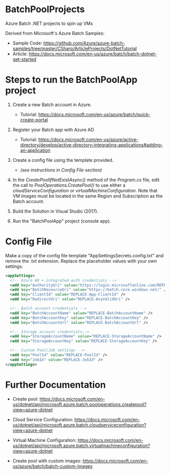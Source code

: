 # BatchPoolProjects
Azure Batch .NET projects to spin up VMs

Derived from Microsoft's Azure Batch Samples:
- Sample Code: https://github.com/Azure/azure-batch-samples/tree/master/CSharp/ArticleProjects/DotNetTutorial
- Article: https://docs.microsoft.com/en-us/azure/batch/batch-dotnet-get-started 


# Steps to run the BatchPoolApp project

1. Create a new Batch account in Azure.

    - Tutorial: https://docs.microsoft.com/en-us/azure/batch/quick-create-portal

2. Register your Batch app with Azure AD
    - Tutorial: https://docs.microsoft.com/en-us/azure/active-directory/develop/active-directory-integrating-applications#adding-an-application

3. Create a config file using the template provided.
    - _(see instructions in Config File section)_

4. In the *CreatePoolIfNotExistAsync()* method of the *Program.cs* file, edit the call to *PoolOperations.CreatePool()* to use either a *cloudServiceConfiguration* or *virtualMachineConfiguration*. Note that VM images must be located in the same Region and Subscription as the Batch account.

4. Build the Solution in Visual Studio (2017).

5. Run the "BatchPoolApp" project (console app).

# Config File

Make a copy of the config file template "AppSettingsSecrets.config.txt" and remove the .txt extension. Replace the placeholder values with your own settings.

```xml
<appSettings>
  <!-- Azure AD + integrated auth credentials -->
  <add key="AuthorityUri" value="https://login.microsoftonline.com/REPLACE-TenantId-DirId" />
  <add key="BatchResourceUri" value="https://batch.core.windows.net/" />
  <add key="ClientId" value="REPLACE-App-ClientId" />
  <add key="RedirectUri" value="REPLACE-AnyValidUri" />

  <!-- Batch account credentials -->
  <add key="BatchAccountName" value="REPLACE-BatchAccountName" />
  <add key="BatchAccountKey" value="REPLACE-BatchAccountKey" />
  <add key="BatchAccountUrl" value="REPLACE-BatchAccountUrl" />

  <!-- Storage account credentials-->
  <add key="StorageAccountName" value="REPLACE-StorageAccountName" />
  <add key="StorageAccountKey" value="REPLACE-StorageAccountKey" />

  <!-- Custom Pool/Job settings -->
  <add key="PoolId" value="REPLACE-PoolId" />
  <add key="JobId" value="REPLACE-JobId" />
</appSettings>
```

# Further Documentation

- Create pool: https://docs.microsoft.com/en-us/dotnet/api/microsoft.azure.batch.pooloperations.createpool?view=azure-dotnet

- Cloud Service Configuration: https://docs.microsoft.com/en-us/dotnet/api/microsoft.azure.batch.cloudserviceconfiguration?view=azure-dotnet

- Virtual Machine Configuration: https://docs.microsoft.com/en-us/dotnet/api/microsoft.azure.batch.virtualmachineconfiguration?view=azure-dotnet

- Create pool with custom images: https://docs.microsoft.com/en-us/azure/batch/batch-custom-images

